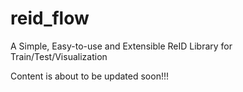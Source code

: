 # reid_flow
A  Simple, Easy-to-use and Extensible ReID Library for Train/Test/Visualization

Content is about to be updated soon!!!
